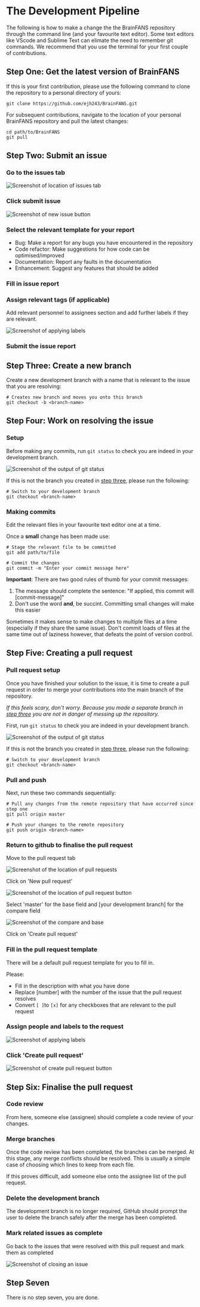 # The Development Pipeline

The following is how to make a change the the BrainFANS repository through the command line (and your favourite text editor). Some text editors like VScode and Sublime Text can elimate the need to remember git commands. We recommend that you use the terminal for your first couple of contributions.

## Step One: Get the latest version of BrainFANS

If this is your first contribution, please use the following command to clone the repository to a personal directory of yours:

```console
git clone https://github.com/ejh243/BrainFANS.git
```

For subsequent contributions, navigate to the location of your personal BrainFANS repository and pull the latest changes:

```console
cd path/to/BrainFANS
git pull
```

## Step Two: Submit an issue

### Go to the issues tab

![Screenshot of location of issues tab](docs/Images/development-pipeline/issues-location.png)

### Click submit issue

![Screenshot of new issue button](docs/Images/development-pipeline/new-issue-button.png)

### Select the relevant template for your report

- Bug: Make a report for any bugs you have encountered in the repository
- Code refactor: Make suggestions for how code can be optimised/improved
- Documentation: Report any faults in the documentation
- Enhancement: Suggest any features that should be added

### Fill in issue report

### Assign relevant tags (if applicable)

Add relevant personnel to assignees section and add further labels if they are relevant.

![Screenshot of applying labels](docs/Images/development-pipeline/assign-labels.png)

### Submit the issue report

## Step Three: Create a new branch

Create a new development branch with a name that is relevant to the issue that you are resolving:

```console
# Creates new branch and moves you onto this branch
git checkout -b <branch-name>
```

## Step Four: Work on resolving the issue

### Setup

Before making any commits, run `git status` to check you are indeed in your development branch.

![Screenshot of the output of git status](docs/Images/development-pipeline/branch-check.png)

If this is not the branch you created in [step three](#step-three-create-a-new-branch), please run the following:

```console
# Switch to your development branch
git checkout <branch-name>
```

### Making commits

Edit the relevant files in your favourite text editor one at a time.

Once a **small** change has been made use:

```console
# Stage the relevant file to be committed
git add path/to/file

# Commit the changes
git commit -m "Enter your commit message here"
```

**Important**: There are two good rules of thumb for your commit messages:

1) The message should complete the sentence: "If applied, this commit will [commit-message]"
2) Don't use the word **and**, be succint. Committing small changes will make this easier

Sometimes it makes sense to make changes to multiple files at a time (especially if they share the same issue). Don't commit loads of files at the same time out of laziness however, that defeats the point of version control.

## Step Five: Creating a pull request

### Pull request setup

Once you have finished your solution to the issue, it is time to create a pull request in order to merge your contributions into the main branch of the repository.

*If this feels scary, don't worry. Because you made a separate branch in [step three](#step-three-create-a-new-branch) you are not in danger of messing up the repository.*

First, run `git status` to check you are indeed in your development branch.

![Screenshot of the output of git status](docs/Images/development-pipeline/branch-check.png)

If this is not the branch you created in [step three](#step-three-create-a-new-branch), please run the following:

```console
# Switch to your development branch
git checkout <branch-name>
```

### Pull and push

Next, run these two commands sequentially:

```console
# Pull any changes from the remote repository that have occurred since step one
git pull origin master

# Push your changes to the remote repository
git push origin <branch-name>
```

### Return to github to finalise the pull request

Move to the pull request tab

![Screenshot of the location of pull requests](docs/Images/development-pipeline/pull-request-location.png)

Click on 'New pull request'

![Screenshot of the location of pull request button](docs/Images/development-pipeline/pull-request-button.png)

Select 'master' for the base field and [your development branch] for the compare field

![Screenshot of the compare and base](docs/Images/development-pipeline/pull-request-branch-selection.png)

Click on 'Create pull request'

### Fill in the pull request template

There will be a default pull request template for you to fill in.

Please:

- Fill in the description with what you have done
- Replace [number] with the number of the issue that the pull request resolves
- Convert `[ ]`to `[x]` for any checkboxes that are relevant to the pull request

### Assign people and labels to the request

![Screenshot of applying labels](docs/Images/development-pipeline/assign-labels.png)

### Click 'Create pull request'

![Screenshot of create pull request button](docs/Images/development-pipeline/create-pull-request.png)

## Step Six: Finalise the pull request

### Code review

From here, someone else (assignee) should complete a code review of your changes.

### Merge branches

Once the code review has been completed, the branches can be merged. At this stage, any merge conflicts should be resolved. This is usually a simple case of choosing which lines to keep from each file.

If this proves difficult, add someone else onto the assignee list of the pull request.

### Delete the development branch

The development branch is no longer required, GitHub should prompt the user to delete the branch safely after the merge has been completed.

### Mark related issues as complete

Go back to the issues that were resolved with this pull request and mark them as completed

![Screenshot of closing an issue](docs/Images/development-pipeline/close-issue.png)

## Step Seven

There is no step seven, you are done.
